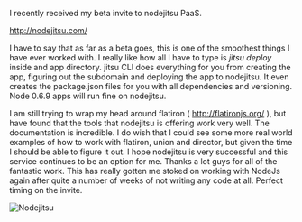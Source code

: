 I recently received my beta invite to nodejitsu PaaS.

http://nodejitsu.com/

I have to say that as far as a beta goes, this is one of the smoothest
things I have ever worked with. I really like how all I have to type is
*jitsu deploy* inside and app directory.  jitsu CLI does everything for you from creating the app, figuring out the subdomain and deploying the app to nodejitsu. It even creates the package.json files for you with all dependencies and versioning.  Node 0.6.9 apps will run fine on nodejitsu.

I am still trying to wrap my head
around flatiron ( http://flatironjs.org/ ), but have found that the tools that nodejitsu is offering work very well. The documentation is incredible.  I do wish
that I could see some more real world examples of how to work with
flatiron, union and director, but given the time I should be able to
figure it out.  I hope nodejitsu is very successful and this service
continues to be an option for me.  Thanks a lot guys for all of the
fantastic work.  This has really gotten me stoked on working with NodeJs
again after quite a number of weeks of not writing any code at all.
Perfect timing on the invite.  


![Nodejitsu](playing-with-nodejitsu/nodejitsu.png "Nodejitsu")



